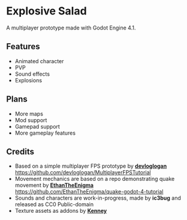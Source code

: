 # Explosive Salad
A multiplayer prototype made with Godot Engine 4.1.

## Features
- Animated character
- PVP
- Sound effects
- Explosions

## Plans
- More maps
- Mod support
- Gamepad support
- More gameplay features

## Credits
- Based on a simple multiplayer FPS prototype by [**devloglogan**](https://github.com/devloglogan) 
https://github.com/devloglogan/MultiplayerFPSTutorial 
- Movement mechanics are based on a repo demonstrating quake movement by [**EthanTheEnigma**](https://github.com/EthanTheEnigma) 
https://github.com/EthanTheEnigma/quake-godot-4-tutorial 
- Sounds and characters are work-in-progress, made by **ic3bug** and released as CC0 Public-domain
- Texture assets as addons by [**Kenney**](https://kenney.nl/)
